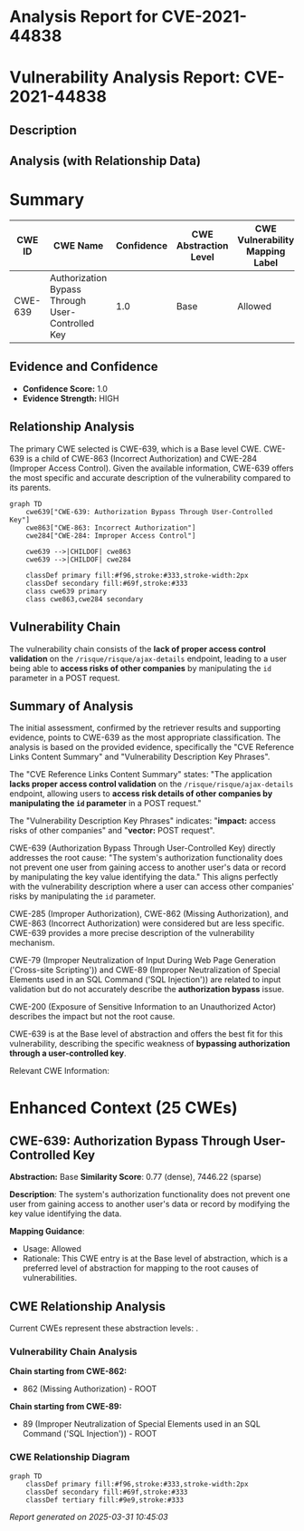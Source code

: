 # Analysis Report for CVE-2021-44838

# Vulnerability Analysis Report: CVE-2021-44838

## Description



## Analysis (with Relationship Data)

# Summary
| CWE ID | CWE Name | Confidence | CWE Abstraction Level | CWE Vulnerability Mapping Label | CWE-Vulnerability Mapping Notes |
|---|---|---|---|---|---|
| CWE-639 | Authorization Bypass Through User-Controlled Key | 1.0 | Base | Allowed | Primary CWE |

## Evidence and Confidence

*   **Confidence Score:** 1.0
*   **Evidence Strength:** HIGH

## Relationship Analysis
The primary CWE selected is CWE-639, which is a Base level CWE. CWE-639 is a child of CWE-863 (Incorrect Authorization) and CWE-284 (Improper Access Control). Given the available information, CWE-639 offers the most specific and accurate description of the vulnerability compared to its parents.

```mermaid
graph TD
    cwe639["CWE-639: Authorization Bypass Through User-Controlled Key"]
    cwe863["CWE-863: Incorrect Authorization"]
    cwe284["CWE-284: Improper Access Control"]
    
    cwe639 -->|CHILDOF| cwe863
    cwe639 -->|CHILDOF| cwe284
    
    classDef primary fill:#f96,stroke:#333,stroke-width:2px
    classDef secondary fill:#69f,stroke:#333
    class cwe639 primary
    class cwe863,cwe284 secondary
```

## Vulnerability Chain
The vulnerability chain consists of the **lack of proper access control validation** on the `/risque/risque/ajax-details` endpoint, leading to a user being able to **access risks of other companies** by manipulating the `id` parameter in a POST request.

## Summary of Analysis
The initial assessment, confirmed by the retriever results and supporting evidence, points to CWE-639 as the most appropriate classification. The analysis is based on the provided evidence, specifically the "CVE Reference Links Content Summary" and "Vulnerability Description Key Phrases".

The "CVE Reference Links Content Summary" states: "The application **lacks proper access control validation** on the `/risque/risque/ajax-details` endpoint, allowing users to **access risk details of other companies by manipulating the `id` parameter** in a POST request."

The "Vulnerability Description Key Phrases" indicates: "**impact:** access risks of other companies" and "**vector:** POST request".

CWE-639 (Authorization Bypass Through User-Controlled Key) directly addresses the root cause: "The system's authorization functionality does not prevent one user from gaining access to another user's data or record by manipulating the key value identifying the data." This aligns perfectly with the vulnerability description where a user can access other companies' risks by manipulating the `id` parameter.

CWE-285 (Improper Authorization), CWE-862 (Missing Authorization), and CWE-863 (Incorrect Authorization) were considered but are less specific. CWE-639 provides a more precise description of the vulnerability mechanism.

CWE-79 (Improper Neutralization of Input During Web Page Generation ('Cross-site Scripting')) and CWE-89 (Improper Neutralization of Special Elements used in an SQL Command ('SQL Injection')) are related to input validation but do not accurately describe the **authorization bypass** issue.

CWE-200 (Exposure of Sensitive Information to an Unauthorized Actor) describes the impact but not the root cause.

CWE-639 is at the Base level of abstraction and offers the best fit for this vulnerability, describing the specific weakness of **bypassing authorization through a user-controlled key**.

Relevant CWE Information:

# Enhanced Context (25 CWEs)

## CWE-639: Authorization Bypass Through User-Controlled Key
**Abstraction:** Base
**Similarity Score**: 0.77 (dense), 7446.22 (sparse)

**Description**:
The system's authorization functionality does not prevent one user from gaining access to another user's data or record by modifying the key value identifying the data.

**Mapping Guidance**:
- Usage: Allowed
- Rationale: This CWE entry is at the Base level of abstraction, which is a preferred level of abstraction for mapping to the root causes of vulnerabilities.


## CWE Relationship Analysis

Current CWEs represent these abstraction levels: .


### Vulnerability Chain Analysis

**Chain starting from CWE-862:**
- 862 (Missing Authorization) - ROOT


**Chain starting from CWE-89:**
- 89 (Improper Neutralization of Special Elements used in an SQL Command ('SQL Injection')) - ROOT



### CWE Relationship Diagram

```mermaid
graph TD
    classDef primary fill:#f96,stroke:#333,stroke-width:2px
    classDef secondary fill:#69f,stroke:#333
    classDef tertiary fill:#9e9,stroke:#333
```



*Report generated on 2025-03-31 10:45:03*
